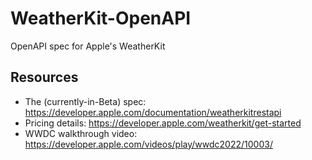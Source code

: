 # WeatherKit-OpenAPI
OpenAPI spec for Apple's WeatherKit

## Resources
- The (currently-in-Beta) spec: https://developer.apple.com/documentation/weatherkitrestapi
- Pricing details: https://developer.apple.com/weatherkit/get-started
- WWDC walkthrough video: https://developer.apple.com/videos/play/wwdc2022/10003/
